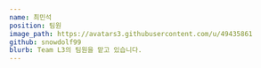 ```yaml
---
name: 최민석
position: 팀원
image_path: https://avatars3.githubusercontent.com/u/49435861
github: snowdolf99
blurb: Team L3의 팀원을 맡고 있습니다.
---
```

